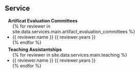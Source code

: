 ## Service

<h4 style="margin:0 10px 0;">Artificat Evaluation Committees</h4>
<ul style="margin:0 0 5px;">
  {% for reviewer in site.data.services.main.artifact_evaluation_committees %}
    <li><autocolor>{{ reviewer.name }} {{ reviewer.years }}</autocolor></li>
  {% endfor %}
</ul>

<h4 style="margin:0 10px 0;">Teaching Assistantships</h4>
<ul style="margin:0 0 20px;">
  {% for reviewer in site.data.services.main.teaching %}
    <li><autocolor>{{ reviewer.name }} {{ reviewer.years }}</autocolor></li>
  {% endfor %}
</ul>